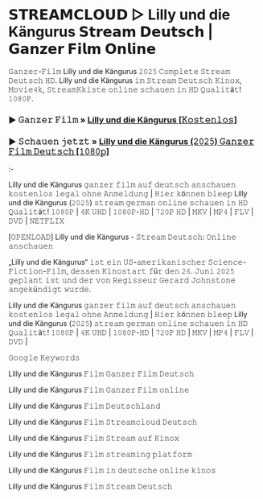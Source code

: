 # 𝗦𝗧𝗥𝗘𝗔𝗠𝗖𝗟𝗢𝗨𝗗 ▷ Lilly und die Kängurus 𝗦𝘁𝗿𝗲𝗮𝗺 𝗗𝗲𝘂𝘁𝘀𝗰𝗵 | 𝗚𝗮𝗻𝘇𝗲𝗿 𝗙𝗶𝗹𝗺 𝗢𝗻𝗹𝗶𝗻𝗲

𝙶𝚊𝚗𝚣𝚎𝚛-𝙵𝚒𝚕𝚖 Lilly und die Kängurus 𝟸𝟶𝟸𝟻 𝙲𝚘𝚖𝚙𝚕𝚎𝚝𝚎 𝚂𝚝𝚛𝚎𝚊𝚖 𝙳𝚎𝚞𝚝𝚜𝚌𝚑 𝙷𝙳. Lilly und die Kängurus 𝚒𝚖 𝚂𝚝𝚛𝚎𝚊𝚖 𝙳𝚎𝚞𝚝𝚜𝚌𝚑 𝙺𝚒𝚗𝚘𝚡, 𝙼𝚘𝚟𝚒𝚎𝟺𝚔, 𝚂𝚝𝚛𝚎𝚊𝚖𝙺𝚔𝚒𝚜𝚝𝚎 𝚘𝚗𝚕𝚒𝚗𝚎 𝚜𝚌𝚑𝚊𝚞𝚎𝚗 𝚒𝚗 𝙷𝙳 𝚀𝚞𝚊𝚕𝚒𝚝ä𝚝! 𝟷𝟶𝟾𝟶𝙿.

### ▶️ 𝙶𝚊𝚗𝚣𝚎𝚛 𝙵𝚒𝚕𝚖 » [Lilly und die Kängurus [𝙺𝚘𝚜𝚝𝚎𝚗𝚕𝚘𝚜]](https://tinyurl.com/yxsevx82)

### ▶️ 𝚂𝚌𝚑𝚊𝚞𝚎𝚗 𝚓𝚎𝚝𝚣𝚝 » [Lilly und die Kängurus (𝟸𝟶𝟸𝟻) 𝙶𝚊𝚗𝚣𝚎𝚛 𝙵𝚒𝚕𝚖 𝙳𝚎𝚞𝚝𝚜𝚌𝚑 [𝟷𝟶𝟾𝟶𝚙]](https://tinyurl.com/yxsevx82)

:-

Lilly und die Kängurus 𝚐𝚊𝚗𝚣𝚎𝚛 𝚏𝚒𝚕𝚖 𝚊𝚞𝚏 𝚍𝚎𝚞𝚝𝚜𝚌𝚑 𝚊𝚗𝚜𝚌𝚑𝚊𝚞𝚎𝚗 𝚔𝚘𝚜𝚝𝚎𝚗𝚕𝚘𝚜 𝚕𝚎𝚐𝚊𝚕 𝚘𝚑𝚗𝚎 𝙰𝚗𝚖𝚎𝚕𝚍𝚞𝚗𝚐 | 𝙷𝚒𝚎𝚛 𝚔ö𝚗𝚗𝚎𝚗 𝚋𝚕𝚎𝚎𝚙 Lilly und die Kängurus (𝟸𝟶𝟸𝟻) 𝚜𝚝𝚛𝚎𝚊𝚖 𝚐𝚎𝚛𝚖𝚊𝚗 𝚘𝚗𝚕𝚒𝚗𝚎 𝚜𝚌𝚑𝚊𝚞𝚎𝚗 𝚒𝚗 𝙷𝙳 𝚀𝚞𝚊𝚕𝚒𝚝ä𝚝! 𝟷𝟶𝟾𝟶𝙿 | 𝟺𝙺 𝚄𝙷𝙳 | 𝟷𝟶𝟾𝟶𝙿-𝙷𝙳 | 𝟽𝟸𝟶𝙿 𝙷𝙳 | 𝙼𝙺𝚅 | 𝙼𝙿𝟺 | 𝙵𝙻𝚅 | 𝙳𝚅𝙳 | 𝙽𝙴𝚃𝙵𝙻𝙸𝚇

[𝙾𝙿𝙴𝙽𝙻𝙾𝙰𝙳] Lilly und die Kängurus - 𝚂𝚝𝚛𝚎𝚊𝚖 𝙳𝚎𝚞𝚝𝚜𝚌𝚑: 𝙾𝚗𝚕𝚒𝚗𝚎 𝚊𝚗𝚜𝚌𝚑𝚊𝚞𝚎𝚗

„Lilly und die Kängurus“ 𝚒𝚜𝚝 𝚎𝚒𝚗 𝚄𝚂-𝚊𝚖𝚎𝚛𝚒𝚔𝚊𝚗𝚒𝚜𝚌𝚑𝚎𝚛 𝚂𝚌𝚒𝚎𝚗𝚌𝚎-𝙵𝚒𝚌𝚝𝚒𝚘𝚗-𝙵𝚒𝚕𝚖, 𝚍𝚎𝚜𝚜𝚎𝚗 𝙺𝚒𝚗𝚘𝚜𝚝𝚊𝚛𝚝 𝚏ü𝚛 𝚍𝚎𝚗 𝟸𝟼. 𝙹𝚞𝚗𝚒 𝟸𝟶𝟸𝟻 𝚐𝚎𝚙𝚕𝚊𝚗𝚝 𝚒𝚜𝚝 𝚞𝚗𝚍 𝚍𝚎𝚛 𝚟𝚘𝚗 𝚁𝚎𝚐𝚒𝚜𝚜𝚎𝚞𝚛 𝙶𝚎𝚛𝚊𝚛𝚍 𝙹𝚘𝚑𝚗𝚜𝚝𝚘𝚗𝚎 𝚊𝚗𝚐𝚎𝚔ü𝚗𝚍𝚒𝚐𝚝 𝚠𝚞𝚛𝚍𝚎.

Lilly und die Kängurus 𝚐𝚊𝚗𝚣𝚎𝚛 𝚏𝚒𝚕𝚖 𝚊𝚞𝚏 𝚍𝚎𝚞𝚝𝚜𝚌𝚑 𝚊𝚗𝚜𝚌𝚑𝚊𝚞𝚎𝚗 𝚔𝚘𝚜𝚝𝚎𝚗𝚕𝚘𝚜 𝚕𝚎𝚐𝚊𝚕 𝚘𝚑𝚗𝚎 𝙰𝚗𝚖𝚎𝚕𝚍𝚞𝚗𝚐 | 𝙷𝚒𝚎𝚛 𝚔ö𝚗𝚗𝚎𝚗 𝚋𝚕𝚎𝚎𝚙 Lilly und die Kängurus (𝟸𝟶𝟸𝟻) 𝚜𝚝𝚛𝚎𝚊𝚖 𝚐𝚎𝚛𝚖𝚊𝚗 𝚘𝚗𝚕𝚒𝚗𝚎 𝚜𝚌𝚑𝚊𝚞𝚎𝚗 𝚒𝚗 𝙷𝙳 𝚀𝚞𝚊𝚕𝚒𝚝ä𝚝! 𝟷𝟶𝟾𝟶𝙿 | 𝟺𝙺 𝚄𝙷𝙳 | 𝟷𝟶𝟾𝟶𝙿-𝙷𝙳 | 𝟽𝟸𝟶𝙿 𝙷𝙳 | 𝙼𝙺𝚅 | 𝙼𝙿𝟺 | 𝙵𝙻𝚅 | 𝙳𝚅𝙳 |

𝙶𝚘𝚘𝚐𝚕𝚎 𝙺𝚎𝚢𝚠𝚘𝚛𝚍𝚜

Lilly und die Kängurus 𝙵𝚒𝚕𝚖 𝙶𝚊𝚗𝚣𝚎𝚛 𝙵𝚒𝚕𝚖 𝙳𝚎𝚞𝚝𝚜𝚌𝚑

Lilly und die Kängurus 𝙵𝚒𝚕𝚖 𝙶𝚊𝚗𝚣𝚎𝚛 𝙵𝚒𝚕𝚖 𝚘𝚗𝚕𝚒𝚗𝚎

Lilly und die Kängurus 𝙵𝚒𝚕𝚖 𝙳𝚎𝚞𝚝𝚜𝚌𝚑𝚕𝚊𝚗𝚍

Lilly und die Kängurus 𝙵𝚒𝚕𝚖 𝚂𝚝𝚛𝚎𝚊𝚖𝚌𝚕𝚘𝚞𝚍 𝙳𝚎𝚞𝚝𝚜𝚌𝚑

Lilly und die Kängurus 𝙵𝚒𝚕𝚖 𝚂𝚝𝚛𝚎𝚊𝚖 𝚊𝚞𝚏 𝙺𝚒𝚗𝚘𝚡

Lilly und die Kängurus 𝙵𝚒𝚕𝚖 𝚜𝚝𝚛𝚎𝚊𝚖𝚒𝚗𝚐 𝚙𝚕𝚊𝚝𝚏𝚘𝚛𝚖

Lilly und die Kängurus 𝙵𝚒𝚕𝚖 𝚒𝚗 𝚍𝚎𝚞𝚝𝚜𝚌𝚑𝚎 𝚘𝚗𝚕𝚒𝚗𝚎 𝚔𝚒𝚗𝚘𝚜

Lilly und die Kängurus 𝙵𝚒𝚕𝚖 𝚂𝚝𝚛𝚎𝚊𝚖 𝙳𝚎𝚞𝚝𝚜𝚌𝚑
